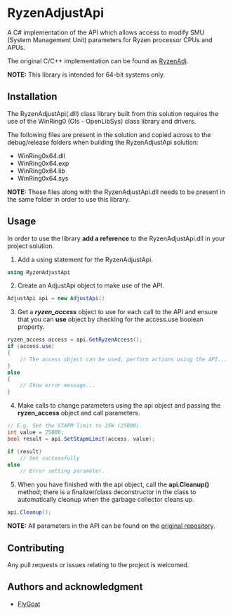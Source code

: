 # RyzenAdjustApi

A C# implementation of the API which allows access to modify SMU (System Management Unit) parameters for Ryzen processor CPUs and APUs.

The original C/C++ implementation can be found as [RyzenAdj](https://github.com/FlyGoat/RyzenAdj).

**NOTE:** This library is intended for 64-bit systems only.

## Installation

The RyzenAdjustApi(.dll) class library built from this solution requires the use of the WinRing0 (Ols - OpenLibSys) class library and drivers.

The following files are present in the solution and copied across to the debug/release folders when building the RyzenAdjustApi solution:

* WinRing0x64.dll
* WinRing0x64.exp
* WinRing0x64.lib
* WinRing0x64.sys


**NOTE:** These files along with the RyzenAdjustApi.dll needs to be present in the same folder in order to use this library.

## Usage

In order to use the library **add a reference** to the RyzenAdjustApi.dll in your project solution.

1. Add a using statement for the RyzenAdjustApi.

```C#
using RyzenAdjustApi
```

2. Create an AdjustApi object to make use of the API.

```C#
AdjustApi api = new AdjustApi()
```

3. Get a ***ryzen_access*** object to use for each call to the API and ensure that you can **use** object by checking for the access.use boolean property.

```C#
ryzen_access access = api.GetRyzenAccess();
if (access.use)
{
    // The access object can be used, perform actions using the API...
} 
else 
{
    // Show error message...
}
```

4. Make calls to change parameters using the api object and passing the **ryzen_access** object and call parameters.

```C#
// E.g. Set the STAPM limit to 25W (25000).
int value = 25000;
bool result = api.SetStapmLimit(access, value);

if (result)
    // Set successfully
else 
    // Error setting parameter.
```

5. When you have finished with the api object, call the **api.Cleanup()** method; there is a finalizer/class deconstructor in the class to automatically cleanup when the garbage collector cleans up.

```C#
api.Cleanup();
```

**NOTE:** All parameters in the API can be found on the [original repository](https://github.com/FlyGoat/RyzenAdj).

## Contributing

Any pull requests or issues relating to the project is welcomed.

## Authors and acknowledgment

* [FlyGoat](https://github.com/FlyGoat/)
